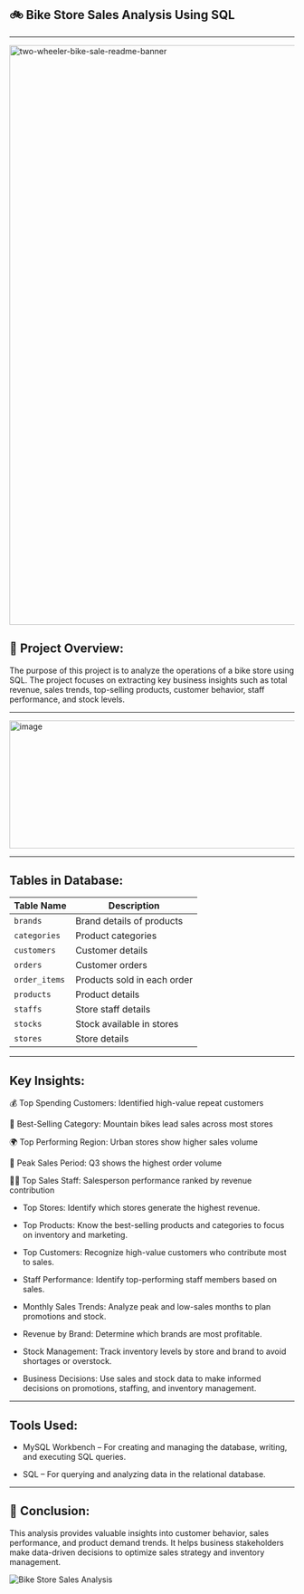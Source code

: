 ## 🚲 Bike Store Sales Analysis Using SQL
---

<img width="1536" height="1024" alt="two-wheeler-bike-sale-readme-banner" src="https://github.com/user-attachments/assets/e85db615-8e3b-4b15-810b-8e20523ee014" />

## 📘 Project Overview:

The purpose of this project is to analyze the operations of a bike store using SQL. The project focuses on extracting key business insights such as total revenue, sales trends, top-selling products, customer behavior, staff performance, and stock levels.

---

<img width="520" height="226" alt="image" src="https://github.com/user-attachments/assets/8001e661-b3ea-415b-8dc5-efcc9b42385c" />

---

## Tables in Database:

| Table Name    | Description                       |
|---------------|-----------------------------------|
| `brands`      | Brand details of products         |
| `categories`  | Product categories                |
| `customers`   | Customer details                  |
| `orders`      | Customer orders                   |
| `order_items` | Products sold in each order       |
| `products`    | Product details                   |
| `staffs`      | Store staff details               |
| `stocks`      | Stock available in stores         |
| `stores`      | Store details                     |

---

## Key Insights:

💰 Top Spending Customers: Identified high-value repeat customers

🚴 Best-Selling Category: Mountain bikes lead sales across most stores

🌍 Top Performing Region: Urban stores show higher sales volume

📅 Peak Sales Period: Q3 shows the highest order volume

👩‍💼 Top Sales Staff: Salesperson performance ranked by revenue contribution

- Top Stores: Identify which stores generate the highest revenue.

- Top Products: Know the best-selling products and categories to focus on inventory and marketing.

- Top Customers: Recognize high-value customers who contribute most to sales.

- Staff Performance: Identify top-performing staff members based on sales.

- Monthly Sales Trends: Analyze peak and low-sales months to plan promotions and stock.

- Revenue by Brand: Determine which brands are most profitable.

- Stock Management: Track inventory levels by store and brand to avoid shortages or overstock.

- Business Decisions: Use sales and stock data to make informed decisions on promotions, staffing, and inventory management.

---

## Tools Used:

- MySQL Workbench – For creating and managing the database, writing, and executing SQL queries.

- SQL – For querying and analyzing data in the relational database.

---

## 🎯 Conclusion:

This analysis provides valuable insights into customer behavior, sales performance, and product demand trends.
It helps business stakeholders make data-driven decisions to optimize sales strategy and inventory management.

![Bike Store Sales Analysis](two-wheeler-bike-sale-readme-banner.png)
